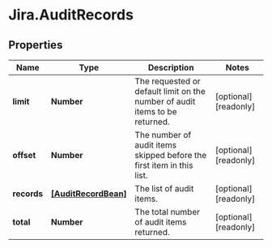 # Jira.AuditRecords

## Properties

Name | Type | Description | Notes
------------ | ------------- | ------------- | -------------
**limit** | **Number** | The requested or default limit on the number of audit items to be returned. | [optional] [readonly] 
**offset** | **Number** | The number of audit items skipped before the first item in this list. | [optional] [readonly] 
**records** | [**[AuditRecordBean]**](AuditRecordBean.md) | The list of audit items. | [optional] [readonly] 
**total** | **Number** | The total number of audit items returned. | [optional] [readonly] 


